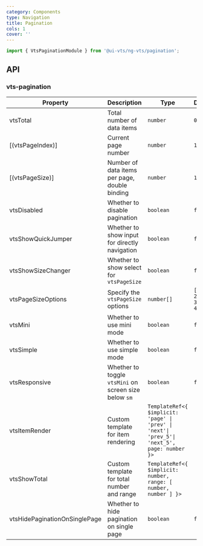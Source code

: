 ```yaml
---
category: Components
type: Navigation
title: Pagination
cols: 1
cover: ''
---
```


```ts
import { VtsPaginationModule } from '@ui-vts/ng-vts/pagination';
```

## API

### vts-pagination

| Property | Description | Type | Default |
| -------- | ----------- | ---- | ------- |
| vtsTotal | Total number of data items | `number` | `0` |
| [(vtsPageIndex)] | Current page number | `number` | `1` |
| [(vtsPageSize)] | Number of data items per page, double binding | `number` | `10` |
| vtsDisabled | Whether to disable pagination | `boolean` | `false` |
| vtsShowQuickJumper | Whether to show input for directly navigation | `boolean` | `false` |
| vtsShowSizeChanger | Whether to show select for `vtsPageSize` | `boolean` | `false` |
| vtsPageSizeOptions | Specify the `vtsPageSize` options | `number[]` | `[10, 20, 30, 40]` |
| vtsMini | Whether to use mini mode | `boolean` | `false` |
| vtsSimple | Whether to use simple mode | `boolean` | `false` |
| vtsResponsive | Whether to toggle `vtsMini` on screen size below `sm` | `boolean` | `false` |
| vtsItemRender | Custom template for item rendering | `TemplateRef<{ $implicit: 'page' \| 'prev' \| 'next'\| 'prev_5'\| 'next_5', page: number }>` | |
| vtsShowTotal | Custom template for total number and range | `TemplateRef<{ $implicit: number, range: [ number, number ] }>` | |
| vtsHidePaginationOnSinglePage | Whether to hide pagination on single page | `boolean` | `false` |
